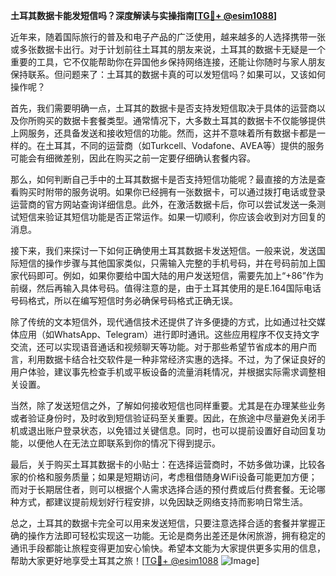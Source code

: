 **土耳其数据卡能发短信吗？深度解读与实操指南[[TG💪+ @esim1088](https://t.me/s/esim1088)]**

近年来，随着国际旅行的普及和电子产品的广泛使用，越来越多的人选择携带一张或多张数据卡出行。对于计划前往土耳其的朋友来说，土耳其的数据卡无疑是一个重要的工具，它不仅能帮助你在异国他乡保持网络连接，还能让你随时与家人朋友保持联系。但问题来了：土耳其的数据卡真的可以发短信吗？如果可以，又该如何操作呢？

首先，我们需要明确一点，土耳其的数据卡是否支持发短信取决于具体的运营商以及你所购买的数据卡套餐类型。通常情况下，大多数土耳其的数据卡不仅能够提供上网服务，还具备发送和接收短信的功能。然而，这并不意味着所有数据卡都是一样的。在土耳其，不同的运营商（如Turkcell、Vodafone、AVEA等）提供的服务可能会有细微差别，因此在购买之前一定要仔细确认套餐内容。

那么，如何判断自己手中的土耳其数据卡是否支持短信功能呢？最直接的方法是查看购买时附带的服务说明。如果你已经拥有一张数据卡，可以通过拨打电话或登录运营商的官方网站查询详细信息。此外，在激活数据卡后，你可以尝试发送一条测试短信来验证其短信功能是否正常运作。如果一切顺利，你应该会收到对方回复的消息。

接下来，我们来探讨一下如何正确使用土耳其数据卡发送短信。一般来说，发送国际短信的操作步骤与其他国家类似，只需输入完整的手机号码，并在号码前加上国家代码即可。例如，如果你要给中国大陆的用户发送短信，需要先加上“+86”作为前缀，然后再输入具体号码。值得注意的是，由于土耳其使用的是E.164国际电话号码格式，所以在编写短信时务必确保号码格式正确无误。

除了传统的文本短信外，现代通信技术还提供了许多便捷的方式，比如通过社交媒体应用（如WhatsApp、Telegram）进行即时通讯。这些应用程序不仅支持文字交流，还可以实现语音通话和视频聊天等功能。对于那些希望节省成本的用户而言，利用数据卡结合社交软件是一种非常经济实惠的选择。不过，为了保证良好的用户体验，建议事先检查手机或平板设备的流量消耗情况，并根据实际需求调整相关设置。

当然，除了发送短信之外，了解如何接收短信也同样重要。尤其是在办理某些业务或者验证身份时，及时收到短信验证码至关重要。因此，在旅途中尽量避免关闭手机或退出账户登录状态，以免错过关键信息。同时，也可以提前设置好自动回复功能，以便他人在无法立即联系到你的情况下得到提示。

最后，关于购买土耳其数据卡的小贴士：在选择运营商时，不妨多做功课，比较各家的价格和服务质量；如果是短期访问，考虑租借随身WiFi设备可能更加方便；而对于长期居住者，则可以根据个人需求选择合适的预付费或后付费套餐。无论哪种方式，都建议提前规划好行程安排，以免因缺乏网络支持而影响日常生活。

总之，土耳其的数据卡完全可以用来发送短信，只要注意选择合适的套餐并掌握正确的操作方法即可轻松实现这一功能。无论是商务出差还是休闲旅游，拥有稳定的通讯手段都能让旅程变得更加安心愉快。希望本文能为大家提供更多实用的信息，帮助大家更好地享受土耳其之旅！[[TG💪+ @esim1088](https://t.me/s/esim1088) ![Image](https://i.postimg.cc/4NQfJmqS/Snipaste-2025-05-13-00-14-12.png)]